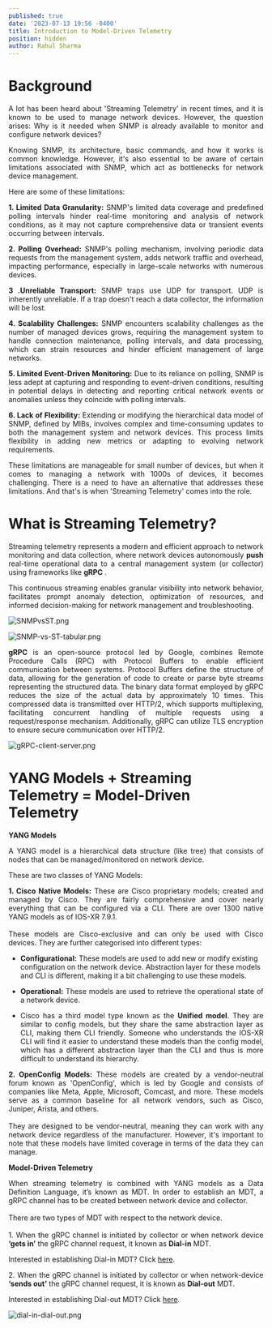 ```yaml
---
published: true
date: '2023-07-13 19:56 -0400'
title: Introduction to Model-Driven Telemetry
position: hidden
author: Rahul Sharma
---
```

# Background

<p align="justify">A lot has been heard about 'Streaming Telemetry' in recent times, and it is known to be used to manage network devices. However, the question arises: Why is it needed when SNMP is already available to monitor and configure network devices?</p>

<p align="justify">Knowing SNMP, its architecture, basic commands, and how it works is common knowledge. However, it's also essential to be aware of certain limitations associated with SNMP, which act as bottlenecks for network device management.</p>
  
Here are some of these limitations:
  
<p align="justify"> <b>1. Limited Data Granularity:</b> SNMP's limited data coverage and predefined polling intervals hinder real-time monitoring and analysis of network conditions, as it may not capture comprehensive data or transient events occurring between intervals.</p>

<p align="justify"> <b>2. Polling Overhead:</b> SNMP's polling mechanism, involving periodic data requests from the management system, adds network traffic and overhead, impacting performance, especially in large-scale networks with numerous devices.</p>

<p align="justify"> <b>3 .Unreliable Transport:</b> SNMP traps use UDP for transport. UDP is inherently unreliable. If a trap doesn't reach a data collector, the information will be lost.</p>
  
<p align="justify"> <b>4. Scalability Challenges:</b> SNMP encounters scalability challenges as the number of managed devices grows, requiring the management system to handle connection maintenance, polling intervals, and data processing, which can strain resources and hinder efficient management of large networks.</p>

<p align="justify"> <b>5. Limited Event-Driven Monitoring:</b> Due to its reliance on polling, SNMP is less adept at capturing and responding to event-driven conditions, resulting in potential delays in detecting and reporting critical network events or anomalies unless they coincide with polling intervals.</p>

<p align="justify"> <b>6. Lack of Flexibility:</b> Extending or modifying the hierarchical data model of SNMP, defined by MIBs, involves complex and time-consuming updates to both the management system and network devices. This process limits flexibility in adding new metrics or adapting to evolving network requirements.</p>

<p align="justify">These limitations are manageable for small number of devices, but when it comes to managing a network with 1000s of devices, it becomes challenging. There is a need to have an alternative that addresses these limitations. And that's is when 'Streaming Telemetry' comes into the role.</p>

# What is Streaming Telemetry?

<p align="justify"> Streaming telemetry represents a modern and efficient approach to network monitoring and data collection, where network devices autonomously <b>push</b> real-time operational data to a central management system (or collector) using frameworks like <b>gRPC</b> .</p>

<p align="justify">This continuous streaming enables granular visibility into network behavior, facilitates prompt anomaly detection, optimization of resources, and informed decision-making for network management and troubleshooting.</p>

![SNMPvsST.png]({{site.baseurl}}/images/SNMPvsST.png)

![SNMP-vs-ST-tabular.png]({{site.baseurl}}/images/SNMP-vs-ST-tabular.png)

<p align="justify"> <b>gRPC</b> is an open-source protocol led by Google, combines Remote Procedure Calls (RPC) with Protocol Buffers to enable efficient communication between systems. Protocol Buffers define the structure of data, allowing for the generation of code to create or parse byte streams representing the structured data. The binary data format employed by gRPC reduces the size of the actual data by approximately 10 times. This compressed data is transmitted over HTTP/2, which supports multiplexing, facilitating concurrent handling of multiple requests using a request/response mechanism. Additionally, gRPC can utilize TLS encryption to ensure secure communication over HTTP/2.</p>


![gRPC-client-server.png]({{site.baseurl}}/images/gRPC-client-server.png)
# YANG Models + Streaming Telemetry = Model-Driven Telemetry

**YANG Models**

<p align="justify">A YANG model is a hierarchical data structure (like tree) that consists of nodes that can be managed/monitored on network device.</p>

These are two classes of YANG Models:

<p align="justify"> <b>1. Cisco Native Models:</b> These are Cisco proprietary models; created and managed by Cisco. They are fairly comprehensive and cover nearly everything that can be configured via a CLI. There are over 1300 native YANG models as of IOS-XR 7.9.1.
<br>
<br>  
These models are Cisco-exclusive and can only be used with Cisco devices. They are further categorised into different types:</p>

 - <b>Configurational:</b> These models are used to add new or modify existing configuration on the network device. Abstraction layer for these models and CLI is different, making it a bit challenging to use these models. 
        
 - <p align="justify"> <b>Operational:</b> These models are used to retrieve the operational state of a network device.</p>
 
 - <p align="justify">Cisco has a third model type known as the <b>Unified model</b>. They are similar to config models, but they share the same abstraction layer as CLI, making them CLI friendly. Someone who understands the IOS-XR CLI will find it easier to understand these models than the config model, which has a different abstraction layer than the CLI and thus is more difficult to understand its hierarchy.</p>

<p align="justify"> <b>2. OpenConfig Models:</b> These models are created by a vendor-neutral forum known as 'OpenConfig', which is led by Google and consists of companies like Meta, Apple, Microsoft, Comcast, and more. These models serve as a common baseline for all network vendors, such as Cisco, Juniper, Arista, and others.
<br>
<br>  
They are designed to be vendor-neutral, meaning they can work with any network device regardless of the manufacturer. However, it's important to note that these models have limited coverage in terms of the data they can manage.</p>


**Model-Driven Telemetry**

<p align="justify">When streaming telemetry is combined with YANG models as a Data Definition Language, it’s known as MDT. In order to establish an MDT, a gRPC channel has to be created between network device and collector.
<br>
<br>  
There are two types of MDT with respect to the network device. 
<br>
<br>  
1. When the gRPC channel is initiated by collector or when network device <b>‘gets in’</b> the gRPC channel request, it known as <b>Dial-in</b> MDT.</p>

Interested in establishing Dial-in MDT? Click [here](https://xrdocs.io/programmability/blogs/Dial-in-MDT-with-TIG/).

<p align="justify">2. When the gRPC channel is initiated by collector or when network-device <b>‘sends out’</b> the gRPC channel request, it is known as <b>Dial-out</b> MDT.</p>
  
Interested in establishing Dial-out MDT? Click [here](https://xrdocs.io/programmability/blogs/Dial-out-MDT-with-TIG/).

![dial-in-dial-out.png]({{site.baseurl}}/images/dial-in-dial-out.png)

